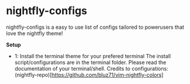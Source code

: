# nightfly-configs

nightfly-configs is a easy to use list of configs tailored to powerusers that love the nightfly theme!

**Setup**
+ 1: Install the terminal theme for your prefered terminal
The install script/configurations are in the terminal folder.
Please read the documentation of your terminal/shell.
Credits to configurations: (nightfly-repo)[https://github.com/bluz71/vim-nightfly-colors]

